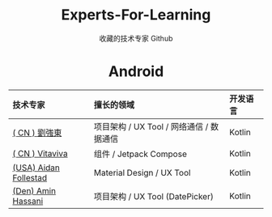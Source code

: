 <div align="center">

# Experts-For-Learning
收藏的技术专家 Github 

# Android 

|技术专家|擅长的领域|开发语言|
|:---|:---|:---|
|[( CN ) 劉強東](https://github.com/liangjingkanji)| 项目架构 / UX Tool / 网络通信 / 数据通信 | Kotlin |
|[( CN ) Vitaviva](https://github.com/vitaviva)| 组件 / Jetpack Compose | Kotlin |
|[(USA) Aidan Follestad](https://github.com/afollestad)| Material Design / UX Tool | Kotlin |
|[(Den) Amin Hassani](https://github.com/aminography)| 项目架构 / UX Tool (DatePicker) | Kotlin |

</div>
